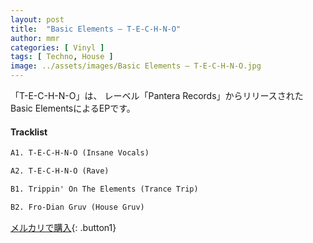 ```yaml
---
layout: post
title:  "Basic Elements – T-E-C-H-N-O"
author: mmr
categories: [ Vinyl ]
tags: [ Techno, House ]
image: ../assets/images/Basic Elements – T-E-C-H-N-O.jpg
---
```


「T-E-C-H-N-O」は、
レーベル「Pantera Records」からリリースされたBasic ElementsによるEPです。

#### Tracklist
```md
A1. T-E-C-H-N-O (Insane Vocals)

A2. T-E-C-H-N-O (Rave)

B1. Trippin' On The Elements (Trance Trip)

B2. Fro-Dian Gruv (House Gruv)
```

[メルカリで購入](https://jp.mercari.com/item/m57566827619?afid=6142608987){: .button1}

